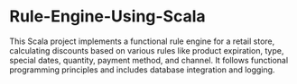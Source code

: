 # Rule-Engine-Using-Scala
This Scala project implements a functional rule engine for a retail store, calculating discounts based on various rules like product expiration, type, special dates, quantity, payment method, and channel. It follows functional programming principles and includes database integration and logging.
